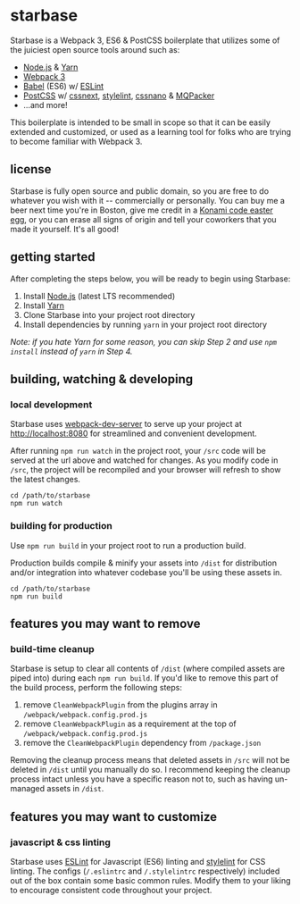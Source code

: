 # starbase
Starbase is a Webpack 3, ES6 & PostCSS boilerplate that utilizes some of the juiciest open source tools around such as:

* [Node.js](https://github.com/nodejs/node) & [Yarn](https://github.com/yarnpkg)
* [Webpack 3](https://github.com/webpack/webpack)
* [Babel](https://github.com/babel/babel) (ES6) w/ [ESLint](https://github.com/eslint/eslint)
* [PostCSS](https://github.com/postcss/postcss) w/ [cssnext](https://github.com/MoOx/postcss-cssnext), [stylelint](https://github.com/stylelint/stylelint), [cssnano](https://github.com/ben-eb/cssnano) & [MQPacker](https://github.com/hail2u/node-css-mqpacker)
* ...and more!

This boilerplate is intended to be small in scope so that it can be easily extended and customized, or used as a learning tool for folks who are trying to become familiar with Webpack 3.

## license
Starbase is fully open source and public domain, so you are free to do whatever you wish with it -- commercially or personally. You can buy me a beer next time you're in Boston, give me credit in a [Konami code easter egg](http://konamicodesites.com/), or you can erase all signs of origin and tell your coworkers that you made it yourself. It's all good!

## getting started
After completing the steps below, you will be ready to begin using Starbase:

1. Install [Node.js](https://nodejs.org) (latest LTS recommended)
2. Install [Yarn](https://yarnpkg.com)
3. Clone Starbase into your project root directory
4. Install dependencies by running `yarn` in your project root directory

_Note: if you hate Yarn for some reason, you can skip Step 2 and use `npm install` instead  of `yarn` in Step 4._

## building, watching & developing

### local development
Starbase uses [webpack-dev-server](https://github.com/webpack/webpack-dev-server) to serve up your project at [http://localhost:8080](http://localhost:8080) for streamlined and convenient development.

After running `npm run watch` in the project root, your `/src` code will be served at the url above and watched for changes. As you modify code in `/src`, the project will be recompiled and your browser will refresh to show the latest changes.

```
cd /path/to/starbase
npm run watch
```

### building for production
Use `npm run build` in your project root to run a production build.

Production builds compile & minify your assets into `/dist` for distribution and/or integration into whatever codebase you'll be using these assets in.

```
cd /path/to/starbase
npm run build
```

## features you may want to remove

### build-time cleanup
Starbase is setup to clear all contents of `/dist` (where compiled assets are piped into) during each `npm run build`. If you'd like to remove this part of the build process, perform the following steps:

1. remove `CleanWebpackPlugin` from the plugins array in `/webpack/webpack.config.prod.js`
2. remove `CleanWebpackPlugin` as a requirement at the top of `/webpack/webpack.config.prod.js`
3. remove the `CleanWebpackPlugin` dependency from `/package.json`

Removing the cleanup process means that deleted assets in `/src` will not be deleted in `/dist` until you manually do so. I recommend keeping the cleanup process intact unless you have a specific reason not to, such as having un-managed assets in `/dist`.

## features you may want to customize

### javascript & css linting

Starbase uses [ESLint](http://eslint.org/) for Javascript (ES6) linting and [stylelint](https://github.com/stylelint/stylelint) for CSS linting. The configs (`/.eslintrc` and `/.stylelintrc` respectively) included out of the box contain some basic common rules. Modify them to your liking to encourage consistent code throughout your project.
